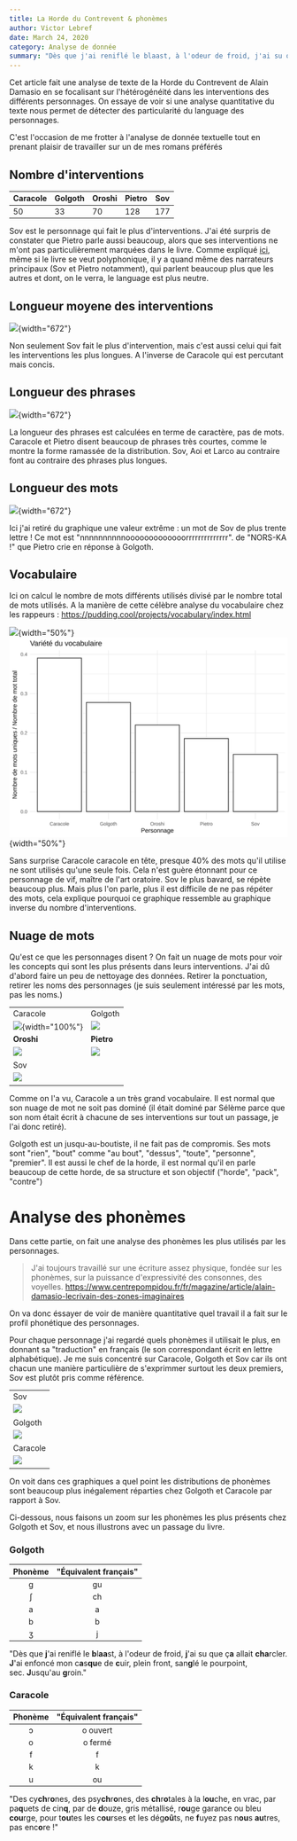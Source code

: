 ```yaml
---
title: La Horde du Contrevent & phonèmes
author: Victor Lebref
date: March 24, 2020
category: Analyse de donnée
summary: "Dès que j'ai reniflé le blaast, à l'odeur de froid, j'ai su que ça allait charcler..."
---
```


Cet article fait une analyse de texte de la Horde du Contrevent de Alain Damasio en se focalisant sur l'hétérogénéité dans les interventions des différents personnages. On essaye de voir si une analyse quantitative du texte nous permet de détecter des particularité du language des personnages.

C'est l'occasion de me frotter à l'analyse de donnée textuelle tout en prenant plaisir de travailler sur un de mes romans préférés

## Nombre d'interventions


|Caracole |Golgoth  |Oroshi |Pietro  | Sov |
|---------|---------|--------|--------|--------|
|      50 |     33  |    70  |    128 |     177|

Sov est le personnage qui fait le plus d'interventions. J'ai été surpris de constater que Pietro parle aussi beaucoup, alors que ses interventions ne m'ont pas particulièrement marquées dans le livre. 
Comme expliqué [ici](https://blogs.mediapart.fr/raphadasilva/blog/181117/la-horde-du-contrevent-un-aller-retour-eprouvant), même si le livre se veut polyphonique, il y a quand même des narrateurs principaux (Sov et Pietro notamment), qui parlent beaucoup plus que les autres et dont, on le verra, le language est plus neutre.


## Longueur moyene des interventions

![]({attach}media/928b675bccb7980b6c6a3d6c727f8e8e014a9330.svgz){width="672"}

Non seulement Sov fait le plus d'intervention, mais c'est aussi celui qui fait les interventions les plus longues. A l'inverse de Caracole qui est percutant mais concis.


## Longueur des phrases

![]({attach}media/4e6e211aa491174f53336f63878282901ef879da.svgz){width="672"}

La longueur des phrases est calculées en terme de caractère, pas de mots. Caracole et Pietro disent beaucoup de phrases très courtes, comme le montre la forme ramassée de la distribution. Sov, Aoi et Larco au contraire font au contraire des phrases plus longues.


## Longueur des mots

![]({attach}media/792501f505c2ab8a624ac728dd5c1d01aea90d2e.svgz){width="672"}

Ici j'ai retiré du graphique une valeur extrême : un mot de Sov de plus trente lettre ! Ce mot est "nnnnnnnnnnooooooooooooorrrrrrrrrrrrrr". de "NORS-KA !" que Pietro crie en réponse à Golgoth.


## Vocabulaire

Ici on calcul le nombre de mots différents utilisés divisé par le nombre total de mots utilisés. A la manière de cette célèbre analyse du vocabulaire chez les rappeurs : <https://pudding.cool/projects/vocabulary/index.html>

![]({attach}media/455096fda0928da9b3bb44e130e864b1574c431a.svgz){width="50%"}![](media/a1076810a02c85c8ad6d07165222cc2a8050ec02.svgz){width="50%"}

Sans surprise Caracole caracole en tête, presque 40% des mots qu'il utilise ne sont utilisés qu'une seule fois. Cela n'est guère étonnant pour ce personnage de vif, maître de l'art oratoire. Sov le plus bavard, se répète beaucoup plus. Mais plus l'on parle, plus il est difficile de ne pas répéter des mots, cela explique pourquoi ce graphique ressemble au graphique inverse du nombre d'interventions.


## Nuage de mots

Qu'est ce que les personnages disent ? On fait un nuage de mots pour voir les concepts qui sont les plus présents dans leurs interventions. 
J'ai dû d'abord faire un peu de nettoyage des données. Retirer la ponctuation, retirer les noms des personnages (je suis seulement intéressé par les mots, pas les noms.)

|||
|---|---|
|Caracole|Golgoth|
|![]({attach}media/75a651f4503e1b93c4e750e2e7239d31ca06732f.png){width="100%"}|![]({attach}media/66a73f5731a98695f9c8f893f8714b67b30b2ec1.png)|
|**Oroshi**|**Pietro**|
|![]({attach}media/7eb158aad950bd19eb8618d5b59399964f3337b4.png)|![]({attach}media/b71fd331c415ff29aacecf53f033befb8bfc60ae.png)|
|Sov||
|![]({attach}media/947ce0e3d893fa01713785ae082b9d9f54f504b6.png)|



Comme on l'a vu, Caracole a un très grand vocabulaire. Il est normal que son nuage de mot ne soit pas dominé (il était dominé par Sélème parce que son nom était écrit à chacune de ses interventions sur tout un passage, je l'ai donc
retiré). 

Golgoth est un jusqu-au-boutiste, il ne fait pas de compromis. Ses mots sont "rien", "bout" comme "au bout", "dessus", "toute", "personne", "premier". Il est aussi le chef de la horde, il est normal qu'il en parle beaucoup de cette horde, de sa structure et son objectif ("horde", "pack", "contre")

# Analyse des phonèmes

Dans cette partie, on fait une analyse des phonèmes les plus utilisés par les personnages.

> J'ai toujours travaillé sur une écriture assez physique, fondée sur les phonèmes, sur la puissance d'expressivité des consonnes, des voyelles.
<https://www.centrepompidou.fr/fr/magazine/article/alain-damasio-lecrivain-des-zones-imaginaires>

On va donc éssayer de voir de manière quantitative quel travail il a fait sur le profil phonétique des personnages.

Pour chaque personnage j'ai regardé quels phonèmes il utilisait le plus, en donnant sa "traduction" en français (le son correspondant écrit en lettre alphabétique). Je me suis concentré sur Caracole, Golgoth et Sov car ils ont chacun une manière particulière de s'exprimmer surtout les deux premiers, Sov est plutôt pris comme référence.

||
|---|
|Sov|
|![]({attach}media/92dac954ad0fb8e2d3889cb0f59ef1e59aa399a2.svgz)|
|Golgoth|
|![]({attach}media/19876c5db2b4b498a75fe27727259415ea34cfe7.svgz)|
|Caracole|
|![]({attach}media/cc927cfcb5bdab77b0cd4c5fe93bc4bf73e027d7.svgz)|


On voit dans ces graphiques a quel point les distributions de phonèmes sont beaucoup plus inégalement réparties chez Golgoth et Caracole par rapport à Sov. 

Ci-dessous, nous faisons un zoom sur les phonèmes les plus présents chez Golgoth et Sov, et nous illustrons avec un passage du livre. 

### Golgoth

|Phonème  |"Équivalent français"  |
|:-------:|:---------------------:|
|ɡ        |gu                     |
|ʃ        |ch                     |    
|a        |a                      |
|b        |b                      |
|ʒ        |j                      |

"Dès que **j**'ai reniflé le **b**l**aa**st, à l'odeur de froid, **j**'ai su que ç**a** allait **cha**rcler. **J**'ai enfoncé mon c**a**s**qu**e de **c**uir, plein front, san**g**lé le pourpoint, sec. **J**usqu'au **g**roin."


### Caracole


|Phonème  |"Équivalent français"  |
|:-------:|:---------------------:|
|ɔ        |o ouvert               |
|o        |o fermé                |
|f        |f                      |
|k        |k                      |
|u        |ou                     |

"Des cy**ch**r**o**nes, des psy**ch**r**o**nes, des **ch**r**o**tales à la l**ou**che, en vrac, par pa**q**uets de cin**q**, par de **d**ouze, gris métallisé, r**ou**ge garance ou bleu **cou**rge, pour t**ou**tes les c**ou**rses et les dég**oû**ts, ne **f**uyez pas n**ou**s **au**tres, pas enc**o**re !"
